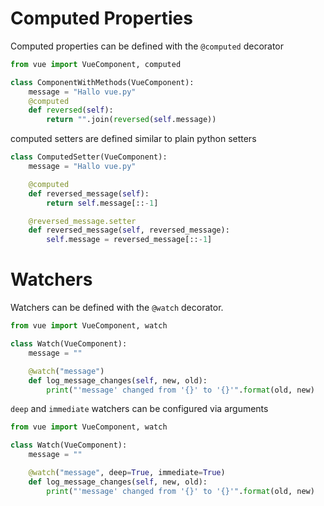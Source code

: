 # Computed Properties
Computed properties can be defined with the `@computed` decorator
```python
from vue import VueComponent, computed

class ComponentWithMethods(VueComponent):
    message = "Hallo vue.py"
    @computed
    def reversed(self):
        return "".join(reversed(self.message))
```

computed setters are defined similar to plain python setters
```python
class ComputedSetter(VueComponent):
    message = "Hallo vue.py"

    @computed
    def reversed_message(self):
        return self.message[::-1]

    @reversed_message.setter
    def reversed_message(self, reversed_message):
        self.message = reversed_message[::-1]
```

# Watchers
Watchers can be defined with the `@watch` decorator.
```python
from vue import VueComponent, watch

class Watch(VueComponent):
    message = ""

    @watch("message")
    def log_message_changes(self, new, old):
        print("'message' changed from '{}' to '{}'".format(old, new)
```


`deep` and `immediate` watchers can be configured via arguments

```python
from vue import VueComponent, watch

class Watch(VueComponent):
    message = ""

    @watch("message", deep=True, immediate=True)
    def log_message_changes(self, new, old):
        print("'message' changed from '{}' to '{}'".format(old, new)
```
